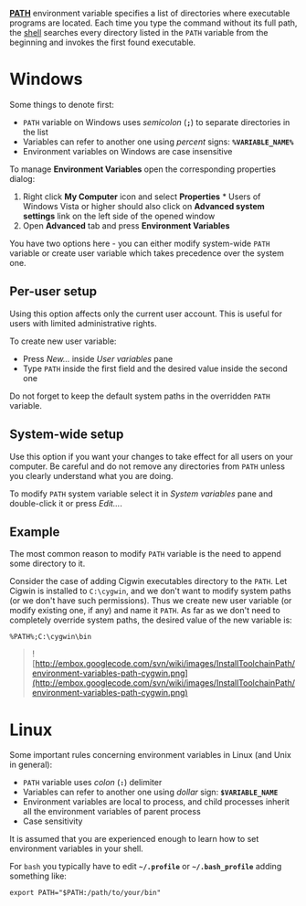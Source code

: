 **[PATH](http://en.wikipedia.org/wiki/Path_(variable))** environment variable
specifies a list of directories where executable programs are located. Each time
you type the command without its full path, the
[shell](http://en.wikipedia.org/wiki/Shell_(computing)) searches every directory
listed in the `PATH` variable from the beginning and invokes the first found
executable.



# Windows #

Some things to denote first:
  * `PATH` variable on Windows uses _semicolon_ (**`;`**) to separate directories in the list
  * Variables can refer to another one using _percent_ signs: **`%VARIABLE_NAME%`**
  * Environment variables on Windows are case insensitive

To manage **Environment Variables** open the corresponding properties dialog:
  1. Right click **My Computer** icon and select **Properties**
    * Users of Windows Vista or higher should also click on **Advanced system settings** link on the left side of the opened window
  1. Open **Advanced** tab and press **Environment Variables**

You have two options here - you can either modify system-wide `PATH` variable or
create user variable which takes precedence over the system one.

## Per-user setup ##

Using this option affects only the current user account. This is useful for
users with limited administrative rights.

To create new user variable:
  * Press _New..._ inside _User variables_ pane
  * Type `PATH` inside the first field and the desired value inside the second one

Do not forget to keep the default system paths in the overridden `PATH` variable.

## System-wide setup ##

Use this option if you want your changes to take effect for all users on your
computer. Be careful and do not remove any directories from `PATH` unless you
clearly understand what you are doing.

To modify `PATH` system variable select it in _System variables_ pane and
double-click it or press _Edit..._.

## Example ##

The most common reason to modify `PATH` variable is the need to append some
directory to it.

Consider the case of adding Cigwin executables directory to the `PATH`. Let
Cigwin is installed to `C:\cygwin`, and we don't want to modify system paths
(or we don't have such permissions).
Thus we create new user variable (or modify existing one, if any) and name it
`PATH`. As far as we don't need to completely override system paths, the desired
value of the new variable is:
```
%PATH%;C:\cygwin\bin
```
> ![http://embox.googlecode.com/svn/wiki/images/InstallToolchainPath/environment-variables-path-cygwin.png](http://embox.googlecode.com/svn/wiki/images/InstallToolchainPath/environment-variables-path-cygwin.png)

# Linux #

Some important rules concerning environment variables in Linux (and Unix in general):
  * `PATH` variable uses _colon_ (**`:`**) delimiter
  * Variables can refer to another one using _dollar_ sign: **`$VARIABLE_NAME`**
  * Environment variables are local to process, and child processes inherit all the environment variables of parent process
  * Case sensitivity

It is assumed that you are experienced enough to learn how to set environment
variables in your shell.

For `bash` you typically have to edit **`~/.profile`** or **`~/.bash_profile`**
adding something like:
```
export PATH="$PATH:/path/to/your/bin"
```